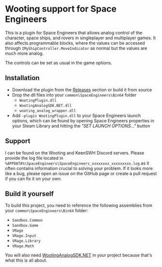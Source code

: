 # Wooting support for Space Engineers

This is a plugin for Space Engineers that allows analog control of the character, space ships, and rovers in singleplayer and multiplayer games. It also affects programmable blocks, where the values can be accessed through `IMyShipController.MoveIndicator` as normal but the values are much more analog.

The controls can be set as usual in the game options.


## Installation

* Download the plugin from the [Releases](https://github.com/Garbius/WootingPlugin/releases) section or build it from source
* Drop the dll files into your `common\SpaceEngineers\Bin64` folder
  * `WootingPlugin.dll`
  * `WootingAnalogSDK.NET.dll`
  * `wooting_analog_wrapper.dll`
* Add `-plugin WootingPlugin.dll` to your Space Engineers launch options, which can be found by opening Space Engineers properties in your Steam Library and hitting the _"SET LAUNCH OPTIONS..."_ button


## Support

I can be found on the Wooting and KeenSWH Discord servers. Please provide the log file located in `%APPDATA%\SpaceEngineers\SpaceEngineers_xxxxxxxx_xxxxxxxxx.log` as it often contains information crucial to solving your problem. If it looks more like a bug, please open an issue on the GitHub page or create a pull request if you can fix it on your own.


## Build it yourself

To build this project, you need to reference the following assemblies from your `common\SpaceEngineers\Bin64` folder:
* `Sandbox.Common`
* `Sandbox.Game`
* `VRage`
* `VRage.Input`
* `VRage.Library`
* `VRage.Math`

You will also need [WootingAnalogSDK.NET](https://www.nuget.org/packages/WootingAnalogSDK.NET/) in your project because that's what this is all about.
